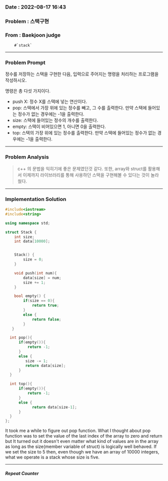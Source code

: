 ### Date :  2022-08-17 16:43

### Problem :  스택구현

### From : Baekjoon judge
		#`stack`
---
### Problem Prompt
정수를 저장하는 스택을 구현한 다음, 입력으로 주어지는 명령을 처리하는 프로그램을 작성하시오.

명령은 총 다섯 가지이다.

-   push X: 정수 X를 스택에 넣는 연산이다.
-   pop: 스택에서 가장 위에 있는 정수를 빼고, 그 수를 출력한다. 만약 스택에 들어있는 정수가 없는 경우에는 -1을 출력한다.
-   size: 스택에 들어있는 정수의 개수를 출력한다.
-   empty: 스택이 비어있으면 1, 아니면 0을 출력한다.
-   top: 스택의 가장 위에 있는 정수를 출력한다. 만약 스택에 들어있는 정수가 없는 경우에는 -1을 출력한다.




---
### Problem Analysis
>c++ 의 문법을 익히기에 좋은 문제였던것 같다. 또한, array와 struct를 활용해서 이제까지 라이브러리를 통해 사용하던 스택을 구현해볼 수 있다는 것이 놀라웠다. 

---
### Implementation Solution
```cpp
#include<iostream>
#include<string>

using namespace std;

struct Stack {
    int size;
    int data[10000];


    Stack() {
        size = 0;
    }

    void push(int num){
        data[size] = num;
        size += 1;
    }

    bool empty() {
        if(size == 0){
            return true;
        }
        else {
            return false;
        }
   }

  int pop(){
      if(empty()){
          return -1;
      }
      else {
         size -= 1;
         return data[size];
      }
  }

  int top(){
      if(empty()){
          return -1;
      }
      else {
            return data[size-1];
      }
  }
};
```

It took me a while to figure out pop function. What I thought about pop function was to set the value of the last index of the array to zero and return but It turned out it doesn't even matter what kind of values are in the array as long as the size(member variable of struct) is logically well behaved. If we set the size to 5 then, even though we have an array of 10000 integers, what we operate is a stack whose size is five. 





---
##### Repeat Counter
